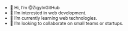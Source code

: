 - 👋 Hi, I’m @ZigyInGitHub
- 👀 I’m interested in web development.
- 🌱 I’m currently learning web technologies.
- 💞️ I’m looking to collaborate on small teams or startups.
